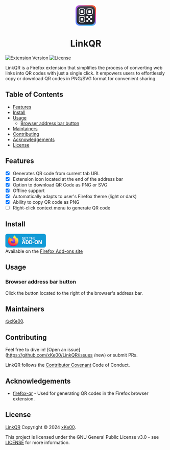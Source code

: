 <div align="center"><img src="icons/ext-icon-64.png" align="center" alt="LinkQR icon"></div>
<h1 align="center">LinkQR</h1>
	
[![Extension Version](https://img.shields.io/badge/Version-0.5.0-blue)](https://github.com/xKe00/LinkQR/blob/main/manifest.json) [![License](https://img.shields.io/badge/License-GPL--3.0-blue.svg)](https://www.gnu.org/licenses/gpl-3.0.html)

LinkQR is a Firefox extension that simplifies the process of converting web links into QR codes with just a single click. It empowers users to effortlessly copy or download QR codes in PNG/SVG format for convenient sharing.

## Table of Contents

- [Features](#features)
- [Install](#install)
- [Usage](#usage)
	- [Browser address bar button](#browser-address-bar-button)
- [Maintainers](#maintainers)
- [Contributing](#contributing)
- [Acknowledgements](#acknowledgements)
- [License](#license)

## Features

- [x] Generates QR code from current tab URL
- [x] Extension icon located at the end of the address bar
- [x] Option to download QR Code as PNG or SVG
- [x] Offline support
- [x] Automatically adapts to user's Firefox theme (light or dark)
- [x] Ability to copy QR code as PNG
- [ ] Right-click context menu to generate QR code

## Install

[![Get the add-on at the Firefox Add-ons site](get-the-add-on.png)](https://addons.mozilla.org/)<br>
Available on the [Firefox Add-ons site](https://addons.mozilla.org/)


## Usage

### Browser address bar button

Click the button located to the right of the browser's address bar.

## Maintainers

[@xKe00](https://github.com/xKe00).

## Contributing

Feel free to dive in! [Open an issue](https://github.com/xKe00/LinkQR/issues
/new) or submit PRs.

LinkQR follows the [Contributor Covenant](http://contributor-covenant.org/version/1/3/0/) Code of Conduct.

## Acknowledgements

 * [firefox-qr](https://github.com/pudymody/firefox-qr?tab=readme-ov-file#about-the-project) - Used for generating QR codes in the Firefox browser extension.

## License

[LinkQR](https://github.com/xKe00/LinkQR) Copyright &#169; 2024 [xKe00](https://github.com/xKe00).

This project is licensed under the GNU General Public License v3.0 - see [LICENSE](LICENSE) for more information.
